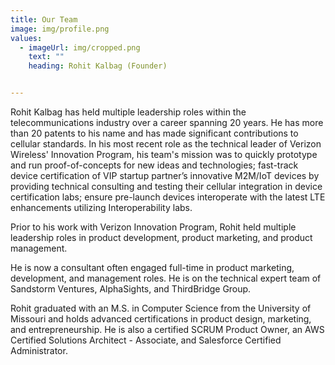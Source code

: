 ```yaml
---
title: Our Team
image: img/profile.png
values:
  - imageUrl: img/cropped.png
    text: ""
    heading: Rohit Kalbag (Founder)


---
```


Rohit Kalbag has held multiple leadership roles within the
telecommunications industry over a career spanning 20 years. He has more
than 20 patents to his name and has made significant contributions to
cellular standards. In his most recent role as the technical leader of
Verizon Wireless' Innovation  Program, his team's mission was to quickly
prototype and run proof-of-concepts for new ideas and technologies;
fast-track device certification of VIP startup partner’s innovative
M2M/IoT devices by providing technical consulting and testing their
cellular integration in device certification labs; ensure pre-launch
devices interoperate with the latest LTE enhancements utilizing
Interoperability labs.


Prior to his work with Verizon Innovation Program, Rohit held multiple leadership roles in product development, product marketing, and product management.


He is now a consultant often engaged full-time in product marketing, development, and management roles. He is on the technical expert team of Sandstorm Ventures,  AlphaSights, and ThirdBridge Group.


Rohit graduated with an M.S. in Computer Science from the University of Missouri and holds advanced certifications in product design, marketing, and entrepreneurship. He is also a certified SCRUM Product Owner, an AWS Certified Solutions Architect - Associate, and Salesforce Certified Administrator.
